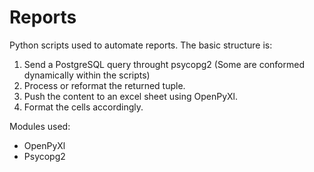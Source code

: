 # Reports
Python scripts used to automate reports. The basic structure is:
 1) Send a PostgreSQL query throught psycopg2 (Some are conformed dynamically within the scripts)
 2) Process or reformat the returned tuple.
 3) Push the content to an excel sheet using OpenPyXl.
 4) Format the cells accordingly.
 
Modules used:
- OpenPyXl
- Psycopg2
